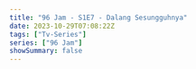 ```yaml
---
title: "96 Jam - S1E7 - Dalang Sesungguhnya"
date: 2023-10-29T07:08:22Z
tags: ["Tv-Series"]
series: ["96 Jam"]
showSummary: false
---
```


  <mux-player stream-type="on-demand"
  src="https://kp3d-my.sharepoint.com/personal/ryoo_kp3d_onmicrosoft_com/_layouts/15/download.aspx?share=Eb9sb3vul8pJoLlcNAnU9TMBkCwm0Q5eiRVBgqvR0Spzcw" prefer-playback="mse" controls>
  </mux-player>
  
  
  <script src="https://cdn.jsdelivr.net/npm/@mux/mux-player"></script>
  
 <script type="application/ld+json">
 {
  "@context": "https://schema.org/",
  "@type": "VideoObject",
  "name": "96 Jam - S1E7 - Dalang Sesungguhnya",
  "contentUrl": "https://stream.mux.com/JGUIhVb5qubs7c8FSakxdb4oQm6IiNdStS5eBaq017Xs.m3u8",
  "contentUrl": "https://stream.mux.com/aHLQ3OEXazEzvPJclAGqR7J2VTw79vIi3p00kwIKc8cs.m3u8",
  "thumbnailUrl": "https://www.themoviedb.org/t/p/original/k2UdsO3WdcMshpPm7uZimLgOErS.jpg?width=314&fit_mode=preserve&time=25",
  "uploadDate": "2023-10-29T07:08:22Z",
}

</script>
